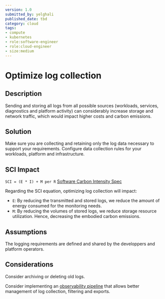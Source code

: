 ```yaml
---
version: 1.0
submitted_by: yelghali
published_date: tbd
category: cloud
tags: 
- compute
- kubernetes
- role:software-engineer
- role:cloud-engineer
- size:medium
---
```


# Optimize log collection

## Description
Sending and storing all logs from all possible sources (workloads, services, diagnostics and platform activity) can considerably increase storage and network traffic, which would impact higher costs and carbon emissions.

## Solution

Make sure you are collecting and retaining only the log data necessary to support your requirements. Configure data collection rules for your workloads, platform and infrastructure.

## SCI Impact
`SCI = (E * I) + M per R`
[Software Carbon Intensity Spec](https://grnsft.org/sci)

Regarding the SCI equation, optimizing log collection will impact:

- `E`: By reducing the transmitted and stored logs, we reduce the amount of energy consumed for the monitoring needs.
- `M`: By reducing the volumes of stored logs, we reduce storage resource utilization. Hence, decreasing the embodied carbon emissions.

## Assumptions

The logging requirements are defined and shared by the developpers and platform operators.

## Considerations
Consider archiving or deleting old logs.

Consider implementing an [observability pipeline](https://opentelemetry.io/docs/collector/configuration/) that allows better management of log collection, filtering and exports.
